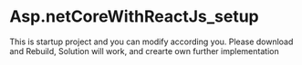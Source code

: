 # Asp.netCoreWithReactJs_setup
This is startup project and you can modify according you. Please download and Rebuild, Solution will work, and crearte own further implementation
